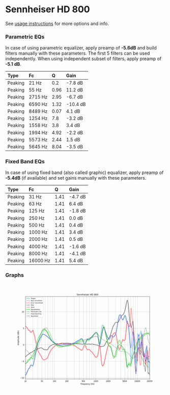 # Sennheiser HD 800
See [usage instructions](https://github.com/jaakkopasanen/AutoEq#usage) for more options and info.

### Parametric EQs
In case of using parametric equalizer, apply preamp of **-5.6dB** and build filters manually
with these parameters. The first 5 filters can be used independently.
When using independent subset of filters, apply preamp of **-5.1 dB**.

| Type    | Fc      |    Q | Gain     |
|:--------|:--------|:-----|:---------|
| Peaking | 21 Hz   | 0.2  | -7.8 dB  |
| Peaking | 55 Hz   | 0.96 | 11.2 dB  |
| Peaking | 2715 Hz | 2.95 | -6.7 dB  |
| Peaking | 6590 Hz | 1.32 | -10.4 dB |
| Peaking | 8489 Hz | 0.07 | 4.1 dB   |
| Peaking | 1254 Hz | 7.8  | -3.2 dB  |
| Peaking | 1558 Hz | 3.8  | 3.4 dB   |
| Peaking | 1994 Hz | 4.92 | -2.2 dB  |
| Peaking | 5573 Hz | 2.44 | 1.5 dB   |
| Peaking | 5645 Hz | 8.04 | -3.5 dB  |

### Fixed Band EQs
In case of using fixed band (also called graphic) equalizer, apply preamp of **-5.4dB**
(if available) and set gains manually with these parameters.

| Type    | Fc       |    Q | Gain    |
|:--------|:---------|:-----|:--------|
| Peaking | 31 Hz    | 1.41 | -4.7 dB |
| Peaking | 63 Hz    | 1.41 | 6.4 dB  |
| Peaking | 125 Hz   | 1.41 | -1.8 dB |
| Peaking | 250 Hz   | 1.41 | 0.0 dB  |
| Peaking | 500 Hz   | 1.41 | 0.4 dB  |
| Peaking | 1000 Hz  | 1.41 | 3.4 dB  |
| Peaking | 2000 Hz  | 1.41 | 0.5 dB  |
| Peaking | 4000 Hz  | 1.41 | -1.6 dB |
| Peaking | 8000 Hz  | 1.41 | -4.1 dB |
| Peaking | 16000 Hz | 1.41 | 5.4 dB  |

### Graphs
![](./Sennheiser%20HD%20800.png)